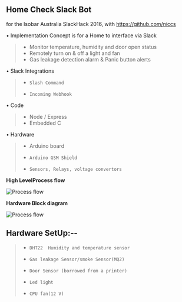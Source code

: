 <b> Home Check Slack Bot </b>
-------------
for the Isobar Australia SlackHack 2016, with https://github.com/niccs


• Implementation Concept is for a Home to interface via Slack
> - Monitor temperature, humidity and door open status
> - Remotely turn on & off a light and fan
> - Gas leakage detection alarm & Panic button alerts

•	Slack Integrations
> - 	Slash Command
> - 	Incoming Webhook

•	Code
> - Node / Express
> - Embedded C

•	Hardware 
> - Arduino board
> - 	Arduino GSM Shield
> - 	Sensors, Relays, voltage convertors



<b>High LevelProcess flow </b>


![Process flow](https://cloud.githubusercontent.com/assets/5301598/19955905/423c6f6c-a1da-11e6-9064-325f91437731.png)


<b> Hardware Block diagram</b>

![Process flow](https://cloud.githubusercontent.com/assets/5301598/19955907/44d96a68-a1da-11e6-8a93-520f6252f0e5.png)

Hardware SetUp:--
-------------

> - 	DHT22  Humidity and temperature sensor
> - 	Gas leakage Sensor/smoke Sensor(MQ2)
> - 	Door Sensor (borrowed from a printer)
> - 	Led light
> - 	CPU fan(12 V) 

